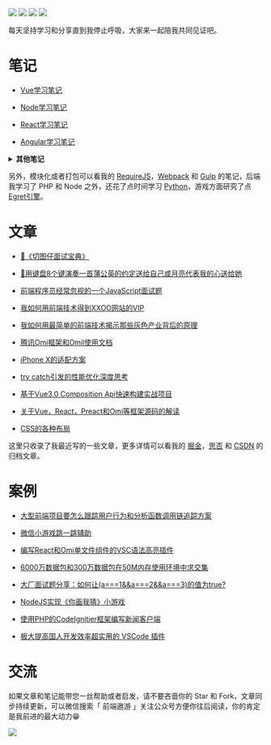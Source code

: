 <p>
<a href="https://github.com/Wscats/articles"><img src="https://img.shields.io/badge/Star-2700+-orange" /></a>
<a href="https://github.com/Wscats/articles"><img src="https://img.shields.io/badge/Version-6.66-brightgreen" /></a>
<a href="https://github.com/Wscats/articles"><img src="https://img.shields.io/badge/Github Page-Wscats-yellow" /></a>
<a href="https://github.com/Wscats"><img src="https://img.shields.io/badge/Author-Eno Yao-blueviolet" /></a>
</p>

每天坚持学习和分享直到我停止呼吸，大家来一起陪我共同见证吧。
# 笔记

- [Vue学习笔记](https://github.com/Wscats/vue-tutorial) 

- [Node学习笔记](https://github.com/Wscats/node-tutorial)

- [React学习笔记](https://github.com/Wscats/react-tutorial)

- [Angular学习笔记](https://github.com/Wscats/angular-tutorial)

<b><details><summary>其他笔记</summary></b>
- [RequireJS学习笔记](https://github.com/Wscats/requirejs-demo)
- [Webpack学习笔记](https://github.com/Wscats/webpack)
- [Gulp学习笔记](https://github.com/Wscats/glup/blob/master/README.md)
- [Python学习笔记](https://github.com/Wscats/python-tutorial)
- [Egret引擎学习笔记](https://github.com/Wscats/egret)
- [流处理，TCP和UDP，WebRTC和Blob学习笔记](https://github.com/Wscats/media-tutorial)
</details>

另外，模块化或者打包可以看我的 [RequireJS](https://github.com/Wscats/requirejs-demo)，[Webpack](https://github.com/Wscats/webpack) 和 [Gulp](https://github.com/Wscats/glup/blob/master/README.md) 的笔记，后端我学习了 PHP 和 Node 之外，还花了点时间学习 [Python](https://github.com/Wscats/python-tutorial)，游戏方面研究了点 [Egret引擎](https://github.com/Wscats/egret)。

# 文章

- [📝《切图仔面试宝典》](https://github.com/Wscats/CV)

- [🎹用键盘8个键演奏一首蒲公英的约定送给自己或月亮代表我的心送给她](https://github.com/Wscats/piano)

- [前端程序员经常忽视的一个JavaScript面试题](https://github.com/Wscats/articles/issues/85)

- [我如何用前端技术得到XXOO网站的VIP](https://github.com/Wscats/articles/issues/62)

- [我如何用最简单的前端技术揭示那些灰色产业背后的原理](https://github.com/Wscats/articles/issues/90)

- [腾讯Omi框架和Omil使用文档](https://github.com/Wscats/omi-docs)

- [iPhone X的适配方案](https://github.com/Wscats/iPhone-X)

- [try catch引发的性能优化深度思考](https://github.com/Wscats/CV/issues/33)

- [基于Vue3.0 Composition Api快速构建实战项目](https://github.com/Wscats/vue-cli)

- [关于Vue，React，Preact和Omi等框架源码的解读](https://github.com/Wscats/virtual-dom)

- [CSS的各种布局](https://github.com/Wscats/layout-demo)

这里只收录了我最近写的一些文章，更多详情可以看我的 [掘金](https://juejin.im/user/584c7f44ac502e0069275cd7)，[思否](https://segmentfault.com/u/enoy) 和 [CSDN](https://blog.csdn.net/qq_27080247) 的归档文章。

# 案例

- [大型前端项目要怎么跟踪用户行为和分析函数调用链追踪方案](https://github.com/Wscats/performance-decorator)

- [微信小游戏跳一跳辅助](https://github.com/Wscats/wechat-jump-game)

- [编写React和Omi单文件组件的VSC语法高亮插件](https://github.com/Wscats/omi-snippets)

- [6000万数据包和300万数据包在50M内存使用环境中求交集](https://github.com/Wscats/intersect)

- [大厂面试题分享：如何让(a===1&&a===2&&a===3)的值为true?](https://github.com/Wscats/CV/issues/28)

- [NodeJS实现《你画我猜》小游戏](https://github.com/Wscats/socket.io)

- [使用PHP的CodeIgnitier框架编写新闻客户端](https://github.com/Wscats/cms)

- [极大提高国人开发效率超实用的 VSCode 插件](https://juejin.cn/post/6901454172411920392)

# 交流

如果文章和笔记能带您一丝帮助或者启发，请不要吝啬你的 Star 和 Fork，文章同步持续更新，可以微信搜索「 前端遨游 」关注公众号方便你往后阅读，你的肯定是我前进的最大动力😁

<img src="https://user-images.githubusercontent.com/17243165/76694577-736c2a80-66af-11ea-859e-2ed5616709ad.png" />
